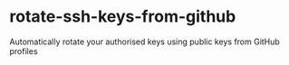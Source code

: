 # rotate-ssh-keys-from-github
Automatically rotate your authorised keys using public keys from GitHub profiles
